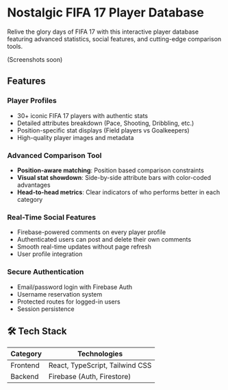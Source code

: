 # Nostalgic FIFA 17 Player Database

Relive the glory days of FIFA 17 with this interactive player database featuring advanced statistics, social features, and cutting-edge comparison tools.

(Screenshots soon) 


## Features

### Player Profiles
- 30+ iconic FIFA 17 players with authentic stats
- Detailed attributes breakdown (Pace, Shooting, Dribbling, etc.)
- Position-specific stat displays (Field players vs Goalkeepers)
- High-quality player images and metadata

### Advanced Comparison Tool
- **Position-aware matching**: Position based comparison constraints
- **Visual stat showdown**: Side-by-side attribute bars with color-coded advantages
- **Head-to-head metrics**: Clear indicators of who performs better in each category

### Real-Time Social Features
- Firebase-powered comments on every player profile
- Authenticated users can post and delete their own comments
- Smooth real-time updates without page refresh
- User profile integration

### Secure Authentication
- Email/password login with Firebase Auth
- Username reservation system
- Protected routes for logged-in users
- Session persistence

## 🛠 Tech Stack

| Category         | Technologies                         |
|------------------|--------------------------------------|
| Frontend         | React, TypeScript, Tailwind CSS      |
| Backend          | Firebase (Auth, Firestore)           |
